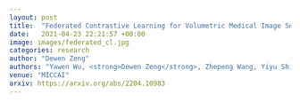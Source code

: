 ```yaml
---
layout: post
title:  "Federated Contrastive Learning for Volumetric Medical Image Segmentation"
date:   2021-04-23 22:21:57 +00:00
image: images/federated_cl.jpg
categories: research
author: "Dewen Zeng"
authors: "Yawen Wu, <strong>Dewen Zeng</strong>, Zhepeng Wang, Yiyu Shi and Jingtong Hu"
venue: "MICCAI"
arxiv: https://arxiv.org/abs/2204.10983
---
```

